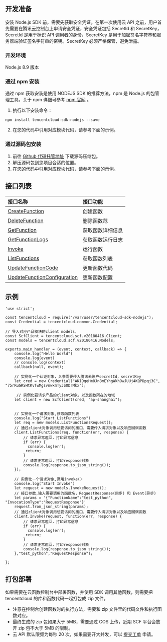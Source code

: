 ## 开发准备
安装 Node.js SDK 前，需要先获取安全凭证。在第一次使用云 API 之前，用户首先需要在腾讯云控制台上申请安全凭证，安全凭证包括 SecretId 和 SecretKey， SecretId 是用于标识 API 调用者的身份，SecretKey 是用于加密签名字符串和服务器端验证签名字符串的密钥。SecretKey 必须严格保管，避免泄露。

### 开发环境
Node.js 8.9 版本

### 通过 npm 安装
通过 npm 获取安装是使用 NODEJS SDK 的推荐方法，npm 是 Node.js 的包管理工具。关于 npm 详细可参考 [npm 官网](https://www.npmjs.com/) 。
1. 执行以下安装命令：
```
npm install tencentcloud-sdk-nodejs --save
```
2. 在您的代码中引用对应模块代码，请参考下面的示例。

### 通过源码包安装
1. 前往 [Github 代码托管地址](https://github.com/tencentcloud/tencentcloud-sdk-nodejs) 下载源码压缩包。
2. 解压源码包到您项目合适的位置。
3. 在您的代码中引用对应模块代码，请参考下面的示例。

## 接口列表
| 接口名称 | 接口功能                            |
| :--- | :------------------------------------ |
| [CreateFunction](https://intl.cloud.tencent.com/document/api/583/18586)   | 创建函数          |
| [DeleteFunction](https://intl.cloud.tencent.com/document/api/583/18585)   | 删除函数范        |
| [GetFunction](https://intl.cloud.tencent.com/document/api/583/18584)      | 获取函数详细信息   |
| [GetFunctionLogs](https://intl.cloud.tencent.com/document/api/583/18583)  | 获取函数运行日志   |
| [Invoke](https://intl.cloud.tencent.com/document/api/583/17243)           | 运行函数          |
| [ListFunctions](https://intl.cloud.tencent.com/document/api/583/18582)    | 获取函数列表       |
| [UpdateFunctionCode](https://intl.cloud.tencent.com/document/api/583/18581)  | 更新函数代码    |
| [UpdateFunctionConfiguration](https://intl.cloud.tencent.com/document/api/583/18580)  | 更新函数配置|

## 示例
```
'use strict';

const tencentcloud = require("/var/user/tencentcloud-sdk-nodejs");
const Credential = tencentcloud.common.Credential;

// 导入对应产品模块的client models。
const ScfClient = tencentcloud.scf.v20180416.Client;
const models = tencentcloud.scf.v20180416.Models;

exports.main_handler = (event, context, callback) => {
    console.log("Hello World")
    console.log(event)
    // console.log(context)
    callback(null, event); 

    // 实例化一个认证对象，入参需要传入腾讯云账户secretId，secretKey
    let cred = new Credential("AKIDqeHm8Jn8mEYhgWkhOwJUUj4KQPDpqj3C", "75rRuGRSHtKvTwMgsvnwxmTyJSODrMkx");

     // 实例化要请求产品的client对象，以及函数所在的地域
    let client = new ScfClient(cred, "ap-shanghai");


    // 实例化一个请求对象,获取函数列表
    console.log("Start ListFunctions")
    let req = new models.ListFunctionsRequest();
    // 通过client对象调用想要访问的接口，需要传入请求对象以及响应回调函数
    client.ListFunctions(req, function(err, response) {
        // 请求异常返回，打印异常信息
        if (err) {
          console.log(err);
         return;
        }
        // 请求正常返回，打印response对象
        console.log(response.to_json_string());
    });

    // 实例化一个请求对象,调用invoke()
    console.log("Start Invoke")
    let request = new models.InvokeRequest();
    // 接口参数,输入需要调用的函数名，RequestResponse(同步) 和 Event(异步)
    let params = '{"FunctionName":"test_python", "InvocationType":"RequestResponse"}'
    request.from_json_string(params);  
    // 通过client对象调用想要访问的接口，需要传入请求对象以及响应回调函数
    client.Invoke(request, function(err, response) {
        // 请求异常返回，打印异常信息
        if (err) {
          console.log(err);
         return;
        }
        // 请求正常返回，打印response对象
        console.log(response.to_json_string());
    },"test_python","RequestResponse");

};

```
## 打包部署
如果需要在云函数控制台中部署函数，并使用 SDK 调用其他函数，则需要把 tencentcloud 的库和函数代码一起打包成 zip 文件。

- 注意在控制台创建函数时的执行方法，需要和 zip 文件里的代码文件和执行函数对应。
- 最终生成的 zip 包如果大于 5MB，需要通过 COS 上传，近期 SCF 平台会放开 zip 包不大于 5MB 的限制。
- 云 API 默认限频为每秒 20 次，如果需要开大并发，可以 [提交工单](https://console.cloud.tencent.com/workorder/category?level1_id=6&level2_id=668&source=0&data_title=%E6%97%A0%E6%9C%8D%E5%8A%A1%E5%99%A8%E4%BA%91%E5%87%BD%E6%95%B0%20SCF&step=1) 申请。
